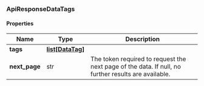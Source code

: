 

[//]: # (CLASS:ApiResponseDataTags)

[//]: # (KIND:object)

### ApiResponseDataTags

#### Properties

[//]: # (START_DEFINITION)

Name | Type | Description
------------ | ------------- | -------------
**tags** | [**list[DataTag]**](DataTag.md) |  &nbsp;
**next_page** | str | The token required to request the next page of the data. If null, no further results are available. &nbsp;

[//]: # (END_DEFINITION)


[//]: # (CONTAINED_CLASS:DataTag)



